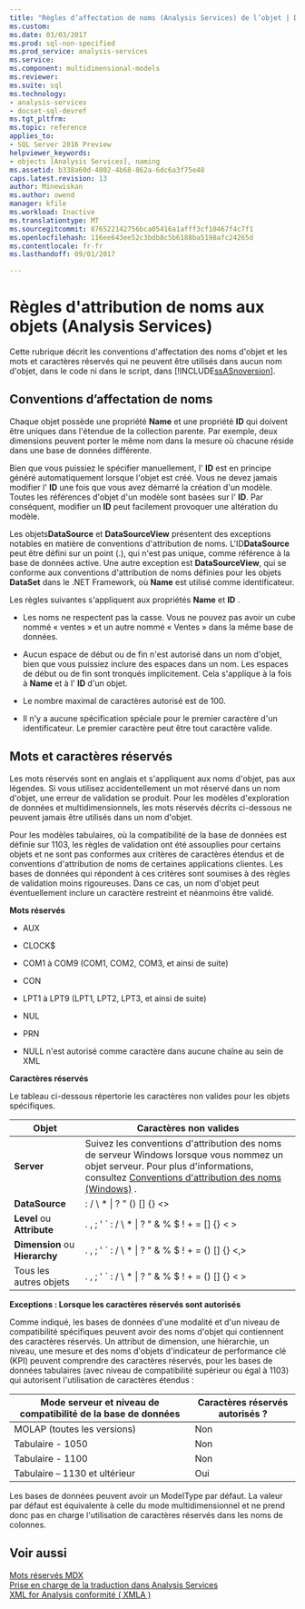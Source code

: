 ```yaml
---
title: "Règles d’affectation de noms (Analysis Services) de l’objet | Documents Microsoft"
ms.custom: 
ms.date: 03/03/2017
ms.prod: sql-non-specified
ms.prod_service: analysis-services
ms.service: 
ms.component: multidimensional-models
ms.reviewer: 
ms.suite: sql
ms.technology:
- analysis-services
- docset-sql-devref
ms.tgt_pltfrm: 
ms.topic: reference
applies_to:
- SQL Server 2016 Preview
helpviewer_keywords:
- objects [Analysis Services], naming
ms.assetid: b338a60d-4802-4b68-862a-6dc6a3f75e48
caps.latest.revision: 13
author: Minewiskan
ms.author: owend
manager: kfile
ms.workload: Inactive
ms.translationtype: MT
ms.sourcegitcommit: 876522142756bca05416a1afff3cf10467f4c7f1
ms.openlocfilehash: 116ee643ee52c3bdb8c5b6188ba5198afc24265d
ms.contentlocale: fr-fr
ms.lasthandoff: 09/01/2017

---
```

# <a name="object-naming-rules-analysis-services"></a>Règles d'attribution de noms aux objets (Analysis Services)
  Cette rubrique décrit les conventions d'affectation des noms d'objet et les mots et caractères réservés qui ne peuvent être utilisés dans aucun nom d'objet, dans le code ni dans le script, dans [!INCLUDE[ssASnoversion](../../../includes/ssasnoversion-md.md)].  
  
##  <a name="bkmk_Names"></a>Conventions d’affectation de noms  
 Chaque objet possède une propriété **Name** et une propriété **ID** qui doivent être uniques dans l'étendue de la collection parente. Par exemple, deux dimensions peuvent porter le même nom dans la mesure où chacune réside dans une base de données différente.  
  
 Bien que vous puissiez le spécifier manuellement, l' **ID** est en principe généré automatiquement lorsque l'objet est créé. Vous ne devez jamais modifier l' **ID** une fois que vous avez démarré la création d'un modèle. Toutes les références d'objet d'un modèle sont basées sur l' **ID**. Par conséquent, modifier un **ID** peut facilement provoquer une altération du modèle.  
  
 Les objets**DataSource** et **DataSourceView** présentent des exceptions notables en matière de conventions d'attribution de noms. L'ID**DataSource** peut être défini sur un point (.), qui n'est pas unique, comme référence à la base de données active. Une autre exception est **DataSourceView**, qui se conforme aux conventions d'attribution de noms définies pour les objets **DataSet** dans le .NET Framework, où **Name** est utilisé comme identificateur.  
  
 Les règles suivantes s'appliquent aux propriétés **Name** et **ID** .  
  
-   Les noms ne respectent pas la casse. Vous ne pouvez pas avoir un cube nommé « ventes » et un autre nommé « Ventes » dans la même base de données.  
  
-   Aucun espace de début ou de fin n'est autorisé dans un nom d'objet, bien que vous puissiez inclure des espaces dans un nom. Les espaces de début ou de fin sont tronqués implicitement. Cela s'applique à la fois à **Name** et à l' **ID** d'un objet.  
  
-   Le nombre maximal de caractères autorisé est de 100.  
  
-   Il n'y a aucune spécification spéciale pour le premier caractère d'un identificateur. Le premier caractère peut être tout caractère valide.  
  
##  <a name="bkmk_reserved"></a>Mots et caractères réservés  
 Les mots réservés sont en anglais et s'appliquent aux noms d'objet, pas aux légendes. Si vous utilisez accidentellement un mot réservé dans un nom d'objet, une erreur de validation se produit. Pour les modèles d'exploration de données et multidimensionnels, les mots réservés décrits ci-dessous ne peuvent jamais être utilisés dans un nom d'objet.  
  
 Pour les modèles tabulaires, où la compatibilité de la base de données est définie sur 1103, les règles de validation ont été assouplies pour certains objets et ne sont pas conformes aux critères de caractères étendus et de conventions d'attribution de noms de certaines applications clientes. Les bases de données qui répondent à ces critères sont soumises à des règles de validation moins rigoureuses. Dans ce cas, un nom d'objet peut éventuellement inclure un caractère restreint et néanmoins être validé.  
  
 **Mots réservés**  
  
-   AUX  
  
-   CLOCK$  
  
-   COM1 à COM9 (COM1, COM2, COM3, et ainsi de suite)  
  
-   CON  
  
-   LPT1 à LPT9 (LPT1, LPT2, LPT3, et ainsi de suite)  
  
-   NUL  
  
-   PRN  
  
-   NULL n'est autorisé comme caractère dans aucune chaîne au sein de XML  
  
 **Caractères réservés**  
  
 Le tableau ci-dessous répertorie les caractères non valides pour les objets spécifiques.  
  
|Objet|Caractères non valides|  
|------------|------------------------|  
|**Server**|Suivez les conventions d'attribution des noms de serveur Windows lorsque vous nommez un objet serveur. Pour plus d'informations, consultez [Conventions d'attribution des noms (Windows)](http://msdn.microsoft.com/library/windows/desktop/ms682856\(v=vs.85\).aspx) .|  
|**DataSource**|: / \ * &#124; ? " () [] {} <>|  
|**Level** ou **Attribute**|. , ; ' ` : / \ * &#124; ? " & % $ ! + = [] {} < >|  
|**Dimension** ou **Hierarchy**|. , ; ' ` : / \ * &#124; ? " & % $ ! + = () [] {} \<,>|  
|Tous les autres objets|. , ; ' ` : / \ * &#124; ? " & % $ ! + = () [] {} < >|  
  
 **Exceptions : Lorsque les caractères réservés sont autorisés**  
  
 Comme indiqué, les bases de données d'une modalité et d'un niveau de compatibilité spécifiques peuvent avoir des noms d'objet qui contiennent des caractères réservés. Un attribut de dimension, une hiérarchie, un niveau, une mesure et des noms d'objets d'indicateur de performance clé (KPI) peuvent comprendre des caractères réservés, pour les bases de données tabulaires (avec niveau de compatibilité supérieur ou égal à 1103) qui autorisent l'utilisation de caractères étendus :  
  
|Mode serveur et niveau de compatibilité de la base de données|Caractères réservés autorisés ?|  
|--------------------------------------------------|----------------------------------|  
|MOLAP (toutes les versions)|Non|  
|Tabulaire - 1050|Non|  
|Tabulaire - 1100|Non|  
|Tabulaire – 1130 et ultérieur|Oui|  
  
 Les bases de données peuvent avoir un ModelType par défaut. La valeur par défaut est équivalente à celle du mode multidimensionnel et ne prend donc pas en charge l'utilisation de caractères réservés dans les noms de colonnes.  
  
## <a name="see-also"></a>Voir aussi  
 [Mots réservés MDX](../../../mdx/mdx-reserved-words.md)   
 [Prise en charge de la traduction dans Analysis Services](../../../analysis-services/translation-support-in-analysis-services.md)   
 [XML for Analysis conformité &#40; XMLA &#41;](../../../analysis-services/xmla/xml-for-analysis-compliance-xmla.md)  
  
  

